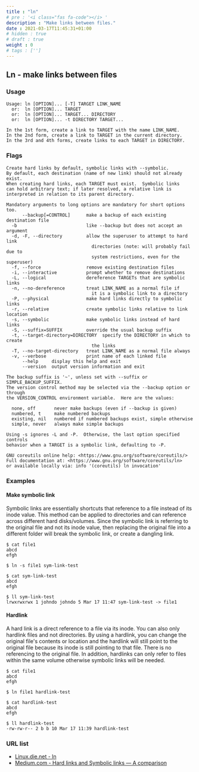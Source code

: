 ```yaml
---
title : "ln"
# pre : '<i class="fas fa-code"></i> '
description : "Make links between files."
date : 2021-03-17T11:45:31+01:00
# hidden : true
# draft : true
weight : 0
# tags : ['']
---
```


## Ln - make links between files

### Usage

```plain
Usage: ln [OPTION]... [-T] TARGET LINK_NAME
  or:  ln [OPTION]... TARGET
  or:  ln [OPTION]... TARGET... DIRECTORY
  or:  ln [OPTION]... -t DIRECTORY TARGET...

In the 1st form, create a link to TARGET with the name LINK_NAME.
In the 2nd form, create a link to TARGET in the current directory.
In the 3rd and 4th forms, create links to each TARGET in DIRECTORY.
```

### Flags

```plain
Create hard links by default, symbolic links with --symbolic.
By default, each destination (name of new link) should not already exist.
When creating hard links, each TARGET must exist.  Symbolic links
can hold arbitrary text; if later resolved, a relative link is
interpreted in relation to its parent directory.

Mandatory arguments to long options are mandatory for short options too.
      --backup[=CONTROL]      make a backup of each existing destination file
  -b                          like --backup but does not accept an argument
  -d, -F, --directory         allow the superuser to attempt to hard link
                                directories (note: will probably fail due to
                                system restrictions, even for the superuser)
  -f, --force                 remove existing destination files
  -i, --interactive           prompt whether to remove destinations
  -L, --logical               dereference TARGETs that are symbolic links
  -n, --no-dereference        treat LINK_NAME as a normal file if
                                it is a symbolic link to a directory
  -P, --physical              make hard links directly to symbolic links
  -r, --relative              create symbolic links relative to link location
  -s, --symbolic              make symbolic links instead of hard links
  -S, --suffix=SUFFIX         override the usual backup suffix
  -t, --target-directory=DIRECTORY  specify the DIRECTORY in which to create
                                the links
  -T, --no-target-directory   treat LINK_NAME as a normal file always
  -v, --verbose               print name of each linked file
      --help     display this help and exit
      --version  output version information and exit

The backup suffix is '~', unless set with --suffix or SIMPLE_BACKUP_SUFFIX.
The version control method may be selected via the --backup option or through
the VERSION_CONTROL environment variable.  Here are the values:

  none, off       never make backups (even if --backup is given)
  numbered, t     make numbered backups
  existing, nil   numbered if numbered backups exist, simple otherwise
  simple, never   always make simple backups

Using -s ignores -L and -P.  Otherwise, the last option specified controls
behavior when a TARGET is a symbolic link, defaulting to -P.

GNU coreutils online help: <https://www.gnu.org/software/coreutils/>
Full documentation at: <https://www.gnu.org/software/coreutils/ln>
or available locally via: info '(coreutils) ln invocation'
```

### Examples

#### Make symbolic link

Symbolic links are essentially shortcuts that reference to a file instead of its inode value. This method can be applied to directories and can reference across different hard disks/volumes. Since the symbolic link is referring to the original file and not its inode value, then replacing the original file into a different folder will break the symbolic link, or create a dangling link.

```plain
$ cat file1      
abcd
efgh

$ ln -s file1 sym-link-test

$ cat sym-link-test     
abcd
efgh

$ ll sym-link-test   
lrwxrwxrwx 1 johndo johndo 5 Mar 17 11:47 sym-link-test -> file1
```

#### Hardlink

A hard link is a direct reference to a file via its inode. You can also only hardlink files and not directories. By using a hardlink, you can change the original file's contents or location and the hardlink will still point to the original file because its inode is still pointing to that file. There is no referencing to the original file. In addition, hardlinks can only refer to files within the same volume otherwise symbolic links will be needed.

```plain
$ cat file1      
abcd
efgh

$ ln file1 hardlink-test

$ cat hardlink-test  
abcd
efgh

$ ll hardlink-test 
-rw-rw-r-- 2 b b 10 Mar 17 11:39 hardlink-test
```

### URL list

* [Linux.die.net - ln](https://linux.die.net/man/1/ln)
* [Medium.com - Hard links and Symbolic links — A comparison](https://medium.com/@307/hard-links-and-symbolic-links-a-comparison-7f2b56864cdd)
